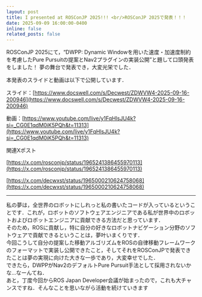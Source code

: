 ```yaml
---
layout: post
title: I presented at ROSConJP 2025!!! <br/>ROSConJP 2025で発表！！！
date: 2025-09-09 16:00:00-0400
inline: false
related_posts: false
---
```


ROSConJP 2025にて，“DWPP: Dynamic Windowを用いた速度・加速度制約を考慮したPure Pursuitの提案とNav2プラグインの実装公開”と題して口頭発表をしました！
夢の舞台で発表でき，大変光栄でした．

本発表のスライドと動画は以下で公開しています．

スライド：[https://www.docswell.com/s/Decwest/ZDWVW4-2025-09-16-200946](https://www.docswell.com/s/Decwest/ZDWVW4-2025-09-16-200946)

動画：[https://www.youtube.com/live/y1FqHlsJU4k?si=_CG0E1qdM0iK5PQh&t=11313](https://www.youtube.com/live/y1FqHlsJU4k?si=_CG0E1qdM0iK5PQh&t=11313)

関連Xポスト

[https://x.com/rosconjp/status/1965241386455970113](https://x.com/rosconjp/status/1965241386455970113)

[https://x.com/decwxst/status/1965000210624758068](https://x.com/decwxst/status/1965000210624758068)

---

私の夢は，全世界のロボットにしれっと私の書いたコードが入っているということです．これが，ロボットのソフトウェアエンジニアである私が世界中のロボットおよびロボットエンジニアに貢献できる方法だと思っています．<br>
そのため，ROSに貢献し，特に自分の好きなロボットナビゲーション分野のソフトウェアで貢献できるということは，夢叶いまくりです．<br>
今回こうして自分の提案した移動アルゴリズムをROSの自律移動フレームワークのフォーマットで実装し公開できたこと，そしてそれをROSConJPで発表できたことは夢の実現に向けた大きな一歩であり，大変幸せでした．<br>
できたら，DWPPがNav2のデフォルトPure Pursuit手法として採用されないかな...なーんてね．<br>
あと，丁度今回からROS Japan Developer会議が始まったので，これも大チャンスですね．そんなことを思いながら活動を続けていきます
